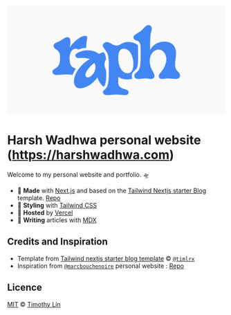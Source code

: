 ![raph-www-banner](/public/static/images/twitter-card.png)

# Harsh Wadhwa personal website (https://harshwadhwa.com)

Welcome to my personal website and portfolio. 🛸

- 🤖 **Made** with [Next.js](https://nextjs.org/) and based on the [Tailwind Nextjs starter Blog](https://github.com/timlrx/tailwind-nextjs-starter-blog) template. [Repo](https://github.com/timlrx/tailwind-nextjs-starter-blog)
- 🎨 **Styling** with [Tailwind CSS](https://tailwindcss.com)
- 💾 **Hosted** by [Vercel](https://vercel.com)
- 📝 **Writing** articles with [MDX](https://mdxjs.com/)

## Credits and Inspiration

- Template from [Tailwind nextjs starter blog template](https://github.com/timlrx/tailwind-nextjs-starter-blog) © [`@timlrx`](https://github.com/timlrx)
- Inspiration from [`@marcbouchenoire`](https://github.com/marcbouchenoire) personal website : [Repo](https://github.com/marcbouchenoire/marcbouchenoire.com)

## Licence

[MIT](https://github.com/timlrx/tailwind-nextjs-starter-blog/blob/master/LICENSE) © [Timothy Lin](https://www.timrlx.com)

